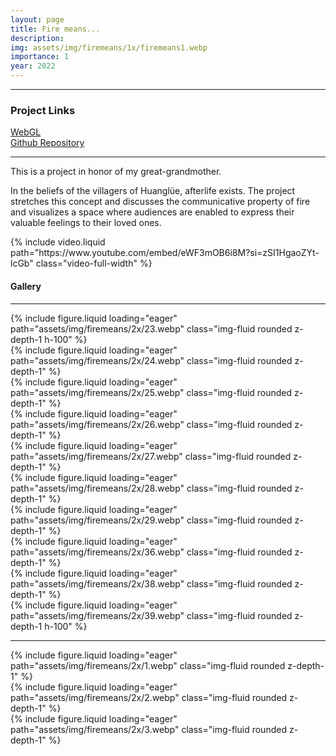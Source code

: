 ```yaml
---
layout: page
title: Fire means...
description: 
img: assets/img/firemeans/1x/firemeans1.webp
importance: 1
year: 2022
---
```


---

### Project Links

<div class="project-links">
  <a href="https://simmer.io/@MoriMai/fire">WebGL</a>  
  <br>
  <a href="https://bit.ly/3hOQBxl">Github Repository</a>
</div>

---

This is a project in honor of my great-grandmother. 

In the beliefs of the villagers of Huanglüe, afterlife exists. The project stretches this concept and discusses the communicative property of fire and visualizes a space where audiences are enabled to express their valuable feelings to their loved ones.



<!-- <div class="caption">
    This image can also have a caption. It's like magic.
</div> -->

<div class="row">
    <div class="col-12">
        {% include video.liquid path="https://www.youtube.com/embed/eWF3mOB6i8M?si=zSI1HgaoZYt-lcGb" class="video-full-width" %}
    </div>
</div>

#### Gallery
---

<div class="row">
  <div class="col-sm-8">
    {% include figure.liquid loading="eager" path="assets/img/firemeans/2x/23.webp" class="img-fluid rounded z-depth-1 h-100" %}
  </div>
  <div class="col-sm-4 d-flex flex-column justify-content-between">
    <div class="mb-auto">
      {% include figure.liquid loading="eager" path="assets/img/firemeans/2x/24.webp" class="img-fluid rounded z-depth-1" %}
    </div>
    <div class="mt-auto">
      {% include figure.liquid loading="eager" path="assets/img/firemeans/2x/25.webp" class="img-fluid rounded z-depth-1" %}
    </div>
  </div>
</div>

<div class="row mt-3">
    <div class="col-sm-3">
        {% include figure.liquid loading="eager" path="assets/img/firemeans/2x/26.webp" class="img-fluid rounded z-depth-1" %}
    </div>
    <div class="col-sm-3">
        {% include figure.liquid loading="eager" path="assets/img/firemeans/2x/27.webp" class="img-fluid rounded z-depth-1" %}
    </div>
    <div class="col-sm-3">
        {% include figure.liquid loading="eager" path="assets/img/firemeans/2x/28.webp" class="img-fluid rounded z-depth-1" %}
    </div>
    <div class="col-sm-3">
        {% include figure.liquid loading="eager" path="assets/img/firemeans/2x/29.webp" class="img-fluid rounded z-depth-1" %}
    </div>
</div>

<div class="row">
  <div class="col-sm-4 d-flex flex-column justify-content-between">
    <div class="mb-auto">
      {% include figure.liquid loading="eager" path="assets/img/firemeans/2x/36.webp" class="img-fluid rounded z-depth-1" %}
    </div>
    <div class="mt-auto">
      {% include figure.liquid loading="eager" path="assets/img/firemeans/2x/38.webp" class="img-fluid rounded z-depth-1" %}
    </div>
  </div>
  <div class="col-sm-8">
    {% include figure.liquid loading="eager" path="assets/img/firemeans/2x/39.webp" class="img-fluid rounded z-depth-1 h-100" %}
  </div>
</div>

---

<div class="row">
    <div class="col-sm mt-3 mt-md-0">
        {% include figure.liquid loading="eager" path="assets/img/firemeans/2x/1.webp" class="img-fluid rounded z-depth-1" %}
    </div>
</div>

<div class="row">
    <div class="col-sm mt-3 mt-md-0">
        {% include figure.liquid loading="eager" path="assets/img/firemeans/2x/2.webp" class="img-fluid rounded z-depth-1" %}
    </div>
</div>

<div class="row">
    <div class="col-sm mt-3 mt-md-0">
        {% include figure.liquid loading="eager" path="assets/img/firemeans/2x/3.webp" class="img-fluid rounded z-depth-1" %}
    </div>
</div>


